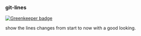 ### git-lines

[![Greenkeeper badge](https://badges.greenkeeper.io/metrue/git-lines.svg)](https://greenkeeper.io/)

show the lines changes from start to now with a good looking.
